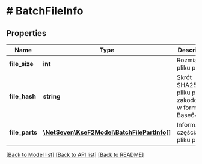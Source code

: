 # # BatchFileInfo

## Properties

Name | Type | Description | Notes
------------ | ------------- | ------------- | -------------
**file_size** | **int** | Rozmiar pliku paczki. |
**file_hash** | **string** | Skrót SHA256 pliku paczki, zakodowany w formacie Base64. |
**file_parts** | [**\NetSeven\KseF2Model\BatchFilePartInfo[]**](BatchFilePartInfo.md) | Informacje o częściach pliku paczki. |

[[Back to Model list]](../../README.md#models) [[Back to API list]](../../README.md#endpoints) [[Back to README]](../../README.md)
